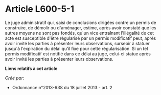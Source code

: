 # Article L600-5-1

Le juge administratif qui, saisi de conclusions dirigées contre un permis de construire, de démolir ou d'aménager, estime,
après avoir constaté que les autres moyens ne sont pas fondés, qu'un vice entraînant l'illégalité de cet acte est susceptible
d'être régularisé par un permis modificatif peut, après avoir invité les parties à présenter leurs observations, surseoir à
statuer jusqu'à l'expiration du délai qu'il fixe pour cette régularisation. Si un tel permis modificatif est notifié dans ce
délai au juge, celui-ci statue après avoir invité les parties à présenter leurs observations.

**Liens relatifs à cet article**

_Créé par_:

  - Ordonnance n°2013-638 du 18 juillet 2013 - art. 2
